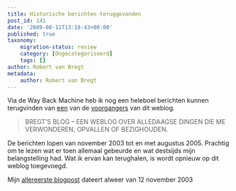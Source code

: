 ```yaml
---
title: Historische berichten teruggevonden
post_id: 141
date: '2009-08-11T13:18:43+00:00'
published: true
taxonomy:
    migration-status: review
    category: [Ongecategoriseerd]
    tags: []
author: Robert van Bregt
metadata:
    author: Robert van Bregt
---
```

Via de Way Back Machine heb ik nog een heleboel berichten kunnen terugvinden van [een](https://web.archive.org/web/*/http://vanbregt.blogspot.com) van de [voorgangers](https://web.archive.org/web/*/http://blog.vanbregt.net/) van dit weblog.

> BREGT’S BLOG – EEN WEBLOG OVER ALLEDAAGSE DINGEN DIE ME VERWONDEREN, OPVALLEN OF BEZIGHOUDEN.

De berichten lopen van november 2003 tot en met augustus 2005. Prachtig om te lezen wat er toen allemaal gebeurde en wat destsijds mijn belangstelling had. Wat ik ervan kan terughalen, is wordt opnieuw op dit weblog toegevoegd.

Mijn [allereerste blogpost](/2003/11/12/hello-world/) dateert alweer van 12 november 2003